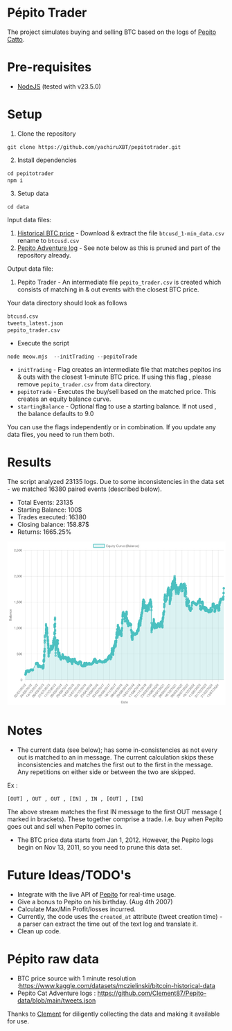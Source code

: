 # Pépito Trader

The project simulates buying and selling BTC based on the logs of [Pepito Catto](https://x.com/PepitoTheCat).

# Pre-requisites
- [NodeJS](https://nodejs.org/en/download) (tested with v23.5.0)

# Setup
1. Clone the repository

``` 
git clone https://github.com/yachiruXBT/pepitotrader.git
```

2. Install dependencies
```
cd pepitotrader
npm i
```

3. Setup data 
```
cd data
```
Input data files:
1. [Historical BTC price](https://www.kaggle.com/datasets/mczielinski/bitcoin-historical-data) - Download & extract the file `btcusd_1-min_data.csv` rename to `btcusd.csv`
2. [Pepito Adventure log](https://github.com/Clement87/Pepito-data/blob/main/tweets.json) - See note below as this is pruned  and part of the repository already.

Output data file:
1. Pepito Trader - An intermediate file `pepito_trader.csv` is created which consists of matching in & out events with the closest BTC price. 

Your data directory should look as follows
```
btcusd.csv
tweets_latest.json
pepito_trader.csv
```
   

- Execute the script
```
node meow.mjs  --initTrading --pepitoTrade
```
- `initTrading` - Flag creates an intermediate file that matches pepitos ins & outs with the closest 1-minute BTC price. If using this flag , please remove `pepito_trader.csv` from `data` directory.
- `pepitoTrade` - Executes the buy/sell based on the matched price. This creates an equity balance curve.
- `startingBalance` - Optional flag to use a starting balance. If not used , the balance defaults to 9.0

You can use the flags independently or in combination. If you update any data files, you need to run them both.

# Results
The script analyzed 23135 logs. Due to some inconsistencies in the data set - we matched 16380 paired events (described below).
- Total Events: 23135
- Starting Balance: 100$
- Trades executed: 16380
- Closing balance: 158.87$
- Returns: 1665.25%

![](./balanceEquityCurve.png)

# Notes
- The current data (see below); has some in-consistencies as not every out is matched to an in message.
The current calculation skips these inconsistencies and matches the first out to the first in the message.
Any repetitions on either side or between the two are skipped.

Ex :
```
[OUT] , OUT , OUT , [IN] , IN , [OUT] , [IN]
```
The above stream matches the first IN message to the first OUT message ( marked in brackets).
These together comprise a trade. I.e. buy when Pepito goes out and sell when Pepito comes in. 

- The BTC price data starts from Jan 1, 2012. However, the Pepito logs begin on Nov 13, 2011, so you need
to prune this data set.


# Future Ideas/TODO's
- Integrate with the live API of [Pepito](https://github.com/Clement87/Pepito-API) for real-time usage.
- Give a bonus to Pepito on his birthday. (Aug 4th 2007)
- Calculate Max/Min Profit/losses incurred.
- Currently, the code uses the `created_at` attribute (tweet creation time) - a parser can extract the time out of the text log and translate it.
- Clean up code.

# Pépito raw data
- BTC price source with 1 minute resolution :https://www.kaggle.com/datasets/mczielinski/bitcoin-historical-data
- Pepito Cat Adventure logs : https://github.com/Clement87/Pepito-data/blob/main/tweets.json

Thanks to [Clement](https://github.com/Clement87) for diligently collecting the data and making it available for use.
